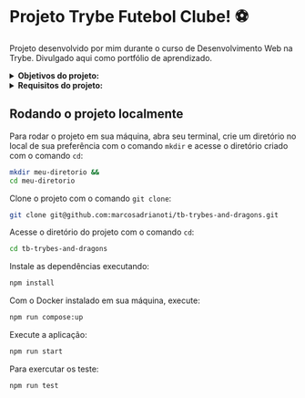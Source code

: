 # Projeto Trybe Futebol Clube! :soccer:
Projeto desenvolvido por mim durante o curso de Desenvolvimento Web na Trybe. Divulgado aqui como portfólio de aprendizado.

<details>
<summary><strong>Objetivos do projeto:</strong></summary>

  * Construir um back-end `dockerizado` utilizando modelagem de dados através do `Sequelize`.
  * Verificar se eu era capaz de:
    * Aplicar os princípios da arquitetura `SOLID`.
    * Aplicar os princípios de `POO`.
</details>
<details>
<summary><strong> Requisitos do projeto:</strong></summary>

  * Criar a Classe Race.
  * Criar as Classes que herdam de Race.
  * Criar a Interface Energy.
  * Criar a Classe Archetype.
  * Criar as Classes que herdam de Archetype.
  * Criar a Interface a Interface Fighter.
  * Criar a Classe Character.
  * Criar a Interface SimpleFighter.
  * Criar a Classe Monster.
  * Criar a Classe PVP.
</details>
  
## Rodando o projeto localmente

Para rodar o projeto em sua máquina, abra seu terminal, crie um diretório no local de sua preferência com o comando `mkdir` e acesse o diretório criado com o comando `cd`:

```bash
mkdir meu-diretorio &&
cd meu-diretorio
```

Clone o projeto com o comando `git clone`:

```bash
git clone git@github.com:marcosadrianoti/tb-trybes-and-dragons.git
```

Acesse o diretório do projeto com o comando `cd`:

```bash
cd tb-trybes-and-dragons
```

Instale as dependências executando:

```bash
npm install
```

Com o Docker instalado em sua máquina, execute:

```bash
npm run compose:up
```

Execute a aplicação:

```bash
npm run start
```

Para exercutar os teste:

```bash
npm run test
```
